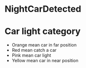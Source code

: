 # NightCarDetected
# Car light category
* Orange mean car in far position
* Red mean catch a car
* Pink mean car light
* Yellow mean car in near position
